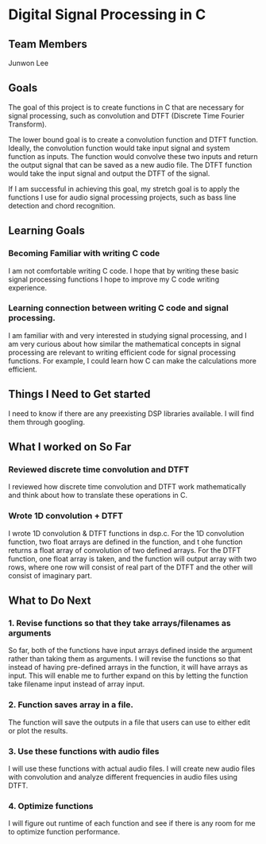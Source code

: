 # Digital Signal Processing in C

## Team Members
Junwon Lee

## Goals

The goal of this project is to create functions in C that are necessary for signal processing, such as convolution and DTFT (Discrete Time Fourier Transform).

The lower bound goal is to create a convolution function and DTFT function. Ideally, the convolution function would take input signal and system function as inputs. The function would convolve these two inputs and return the output signal that can be saved as a new audio file. The DTFT function would take the input signal and output the DTFT of the signal.

If I am successful in achieving this goal, my stretch goal is to apply the functions I use for audio signal processing projects, such as bass line detection and chord recognition.

## Learning Goals

### Becoming Familiar with writing C code
I am not comfortable writing C code. I hope that by writing these basic signal processing functions I hope to improve my C code writing experience.

### Learning connection between writing C code and signal processing.
I am familiar with and very interested in studying signal processing, and I am very curious about how similar the mathematical concepts in signal processing are relevant to writing efficient code for signal processing functions. For example, I could learn how C can make the calculations more efficient.  

## Things I Need to Get started
I need to know if there are any preexisting DSP libraries available. I will find them through googling.

## What I worked on So Far

### Reviewed discrete time convolution and DTFT
I reviewed how discrete time convolution and DTFT work mathematically and think about how to translate these operations in C.

### Wrote 1D convolution + DTFT
I wrote 1D convolution & DTFT functions in dsp.c. For the 1D convolution function, two float arrays are defined in the function, and t ohe function returns a float array of convolution of two defined arrays. For the DTFT function, one float array is taken, and the function will output array with two rows, where one row will consist of real part of the DTFT and the other will consist of imaginary part.

## What to Do Next

### 1. Revise functions so that they take arrays/filenames as arguments
So far, both of the functions have input arrays defined inside the argument rather than taking them as arguments. I will revise the functions so that instead of having pre-defined arrays in the function, it will have arrays as input. This will enable me to further expand on this by letting the function take filename input instead of array input.

### 2. Function saves array in a file.
The function will save the outputs in a file that users can use to either edit or plot the results.

### 3. Use these functions with audio files
I will use these functions with actual audio files. I will create new audio files with convolution and analyze different frequencies in audio files using DTFT.

### 4. Optimize functions
I will figure out runtime of each function and see if there is any room for me to optimize function performance.  

